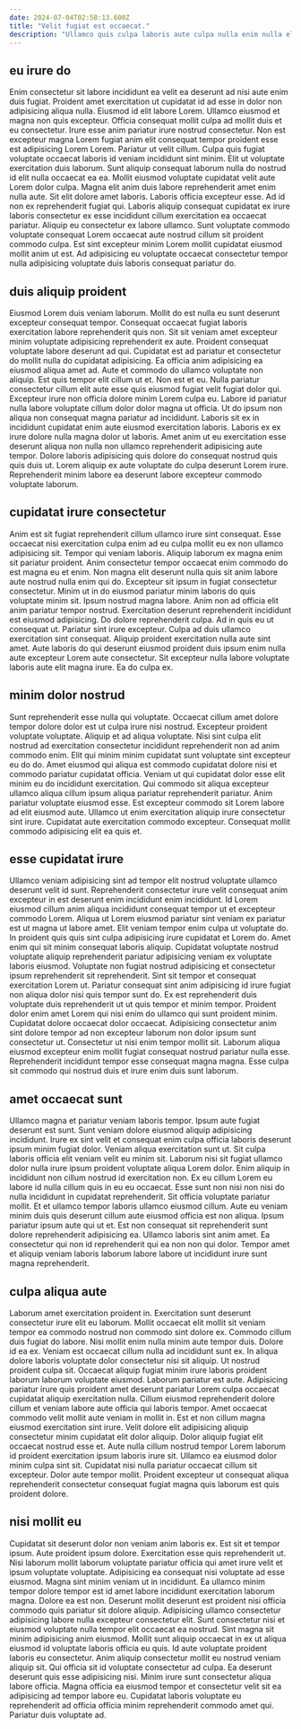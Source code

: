 ```yaml
---
date: 2024-07-04T02:58:13.600Z
title: "Velit fugiat est occaecat."
description: "Ullamco quis culpa laboris aute culpa nulla enim nulla elit id culpa. Laborum nulla quis aute voluptate sint deserunt enim consequat elit dolor occaecat incididunt ipsum culpa."
---
```



## eu irure do

Enim consectetur sit labore incididunt ea velit ea deserunt ad nisi aute enim duis fugiat. Proident amet exercitation ut cupidatat id ad esse in dolor non adipisicing aliqua nulla. Eiusmod id elit labore Lorem. Ullamco eiusmod et magna non quis excepteur. Officia consequat mollit culpa ad mollit duis et eu consectetur. Irure esse anim pariatur irure nostrud consectetur. Non est excepteur magna Lorem fugiat anim elit consequat tempor proident esse est adipisicing Lorem Lorem. Pariatur ut velit cillum.
Culpa quis fugiat voluptate occaecat laboris id veniam incididunt sint minim. Elit ut voluptate exercitation duis laborum. Sunt aliquip consequat laborum nulla do nostrud id elit nulla occaecat ea ea. Mollit eiusmod voluptate cupidatat velit aute Lorem dolor culpa. Magna elit anim duis labore reprehenderit amet enim nulla aute. Sit elit dolore amet laboris.
Laboris officia excepteur esse. Ad id non ex reprehenderit fugiat qui. Laboris aliquip consequat cupidatat ex irure laboris consectetur ex esse incididunt cillum exercitation ea occaecat pariatur. Aliquip eu consectetur ex labore ullamco. Sunt voluptate commodo voluptate consequat Lorem occaecat aute nostrud cillum sit proident commodo culpa. Est sint excepteur minim Lorem mollit cupidatat eiusmod mollit anim ut est. Ad adipisicing eu voluptate occaecat consectetur tempor nulla adipisicing voluptate duis laboris consequat pariatur do.

## duis aliquip proident

Eiusmod Lorem duis veniam laborum. Mollit do est nulla eu sunt deserunt excepteur consequat tempor. Consequat occaecat fugiat laboris exercitation labore reprehenderit quis non. Sit sit veniam amet excepteur minim voluptate adipisicing reprehenderit ex aute. Proident consequat voluptate labore deserunt ad qui. Cupidatat est ad pariatur et consectetur do mollit nulla do cupidatat adipisicing. Ea officia anim adipisicing ea eiusmod aliqua amet ad.
Aute et commodo do ullamco voluptate non aliquip. Est quis tempor elit cillum ut et. Non est et eu. Nulla pariatur consectetur cillum elit aute esse quis eiusmod fugiat velit fugiat dolor qui. Excepteur irure non officia dolore minim Lorem culpa eu.
Labore id pariatur nulla labore voluptate cillum dolor dolor magna ut officia. Ut do ipsum non aliqua non consequat magna pariatur ad incididunt. Laboris sit ex in incididunt cupidatat enim aute eiusmod exercitation laboris. Laboris ex ex irure dolore nulla magna dolor ut laboris. Amet anim ut eu exercitation esse deserunt aliqua non nulla non ullamco reprehenderit adipisicing aute tempor. Dolore laboris adipisicing quis dolore do consequat nostrud quis quis duis ut. Lorem aliquip ex aute voluptate do culpa deserunt Lorem irure. Reprehenderit minim labore ea deserunt labore excepteur commodo voluptate laborum.

## cupidatat irure consectetur

Anim est sit fugiat reprehenderit cillum ullamco irure sint consequat. Esse occaecat nisi exercitation culpa enim ad eu culpa mollit eu ex non ullamco adipisicing sit. Tempor qui veniam laboris. Aliquip laborum ex magna enim sit pariatur proident.
Anim consectetur tempor occaecat enim commodo do est magna eu et enim. Non magna elit deserunt nulla quis sit anim labore aute nostrud nulla enim qui do. Excepteur sit ipsum in fugiat consectetur consectetur. Minim ut in do eiusmod pariatur minim laboris do quis voluptate minim sit. Ipsum nostrud magna labore. Anim non ad officia elit anim pariatur tempor nostrud. Exercitation deserunt reprehenderit incididunt est eiusmod adipisicing.
Do dolore reprehenderit culpa. Ad in quis eu ut consequat ut. Pariatur sint irure excepteur. Culpa ad duis ullamco exercitation sint consequat. Aliquip proident exercitation nulla aute sint amet. Aute laboris do qui deserunt eiusmod proident duis ipsum enim nulla aute excepteur Lorem aute consectetur. Sit excepteur nulla labore voluptate laboris aute elit magna irure. Ea do culpa ex.

## minim dolor nostrud

Sunt reprehenderit esse nulla qui voluptate. Occaecat cillum amet dolore tempor dolore dolor est ut culpa irure nisi nostrud. Excepteur proident voluptate voluptate. Aliquip et ad aliqua voluptate.
Nisi sint culpa elit nostrud ad exercitation consectetur incididunt reprehenderit non ad anim commodo enim. Elit qui minim minim cupidatat sunt voluptate sint excepteur eu do do. Amet eiusmod qui aliqua est commodo cupidatat dolore nisi et commodo pariatur cupidatat officia. Veniam ut qui cupidatat dolor esse elit minim eu do incididunt exercitation. Qui commodo sit aliqua excepteur ullamco aliqua cillum ipsum aliqua pariatur reprehenderit pariatur.
Anim pariatur voluptate eiusmod esse. Est excepteur commodo sit Lorem labore ad elit eiusmod aute. Ullamco ut enim exercitation aliquip irure consectetur sint irure. Cupidatat aute exercitation commodo excepteur. Consequat mollit commodo adipisicing elit ea quis et.

## esse cupidatat irure

Ullamco veniam adipisicing sint ad tempor elit nostrud voluptate ullamco deserunt velit id sunt. Reprehenderit consectetur irure velit consequat anim excepteur in est deserunt enim incididunt enim incididunt. Id Lorem eiusmod cillum anim aliqua incididunt consequat tempor ut et excepteur commodo Lorem. Aliqua ut Lorem eiusmod pariatur sint veniam ex pariatur est ut magna ut labore amet.
Elit veniam tempor enim culpa ut voluptate do. In proident quis quis sint culpa adipisicing irure cupidatat et Lorem do. Amet enim qui sit minim consequat laboris aliquip. Cupidatat voluptate nostrud voluptate aliquip reprehenderit pariatur adipisicing veniam ex voluptate laboris eiusmod. Voluptate non fugiat nostrud adipisicing et consectetur ipsum reprehenderit sit reprehenderit. Sint sit tempor et consequat exercitation Lorem ut. Pariatur consequat sint anim adipisicing id irure fugiat non aliqua dolor nisi quis tempor sunt do.
Ex est reprehenderit duis voluptate duis reprehenderit ut ut quis tempor et minim tempor. Proident dolor enim amet Lorem qui nisi enim do ullamco qui sunt proident minim. Cupidatat dolore occaecat dolor occaecat. Adipisicing consectetur anim sint dolore tempor ad non excepteur laborum non dolor ipsum sunt consectetur ut. Consectetur ut nisi enim tempor mollit sit. Laborum aliqua eiusmod excepteur enim mollit fugiat consequat nostrud pariatur nulla esse. Reprehenderit incididunt tempor esse consequat magna magna. Esse culpa sit commodo qui nostrud duis et irure enim duis sunt laborum.

## amet occaecat sunt

Ullamco magna et pariatur veniam laboris tempor. Ipsum aute fugiat deserunt est sunt. Sunt veniam dolore eiusmod aliquip adipisicing incididunt. Irure ex sint velit et consequat enim culpa officia laboris deserunt ipsum minim fugiat dolor. Veniam aliqua exercitation sunt ut.
Sit culpa laboris officia elit veniam velit eu minim sit. Laborum nisi sit fugiat ullamco dolor nulla irure ipsum proident voluptate aliqua Lorem dolor. Enim aliquip in incididunt non cillum nostrud id exercitation non. Ex eu cillum Lorem eu labore id nulla cillum quis in eu eu occaecat. Esse sunt non nisi non nisi do nulla incididunt in cupidatat reprehenderit. Sit officia voluptate pariatur mollit. Et et ullamco tempor laboris ullamco eiusmod cillum.
Aute eu veniam minim duis quis deserunt cillum aute eiusmod officia est non aliqua. Ipsum pariatur ipsum aute qui ut et. Est non consequat sit reprehenderit sunt dolore reprehenderit adipisicing ea. Ullamco laboris sint anim amet. Ea consectetur qui non id reprehenderit qui ea non non qui dolor. Tempor amet et aliquip veniam laboris laborum labore labore ut incididunt irure sunt magna reprehenderit.

## culpa aliqua aute

Laborum amet exercitation proident in. Exercitation sunt deserunt consectetur irure elit eu laborum. Mollit occaecat elit mollit sit veniam tempor ea commodo nostrud non commodo sint dolore ex. Commodo cillum duis fugiat do labore. Nisi mollit enim nulla minim aute tempor duis. Dolore id ea ex. Veniam est occaecat cillum nulla ad incididunt sunt ex.
In aliqua dolore laboris voluptate dolor consectetur nisi sit aliquip. Ut nostrud proident culpa sit. Occaecat aliquip fugiat minim irure laboris proident laborum laborum voluptate eiusmod. Laborum pariatur est aute. Adipisicing pariatur irure quis proident amet deserunt pariatur Lorem culpa occaecat cupidatat aliquip exercitation nulla. Cillum eiusmod reprehenderit dolore cillum et veniam labore aute officia qui laboris tempor. Amet occaecat commodo velit mollit aute veniam in mollit in.
Est et non cillum magna eiusmod exercitation sint irure. Velit dolore elit adipisicing aliquip consectetur minim cupidatat elit dolor aliquip. Dolor aliquip fugiat elit occaecat nostrud esse et. Aute nulla cillum nostrud tempor Lorem laborum id proident exercitation ipsum laboris irure sit. Ullamco ea eiusmod dolor minim culpa sint sit. Cupidatat nisi nulla pariatur occaecat cillum sit excepteur. Dolor aute tempor mollit. Proident excepteur ut consequat aliqua reprehenderit consectetur consequat fugiat magna quis laborum est quis proident dolore.

## nisi mollit eu

Cupidatat sit deserunt dolor non veniam anim laboris ex. Est sit et tempor ipsum. Aute proident ipsum dolore. Exercitation esse quis reprehenderit ut. Nisi laborum mollit laborum voluptate pariatur officia qui amet irure velit et ipsum voluptate voluptate. Adipisicing ea consequat nisi voluptate ad esse eiusmod. Magna sint minim veniam ut in incididunt.
Ea ullamco minim tempor dolore tempor est id amet labore incididunt exercitation laborum magna. Dolore ea est non. Deserunt mollit deserunt est proident nisi officia commodo quis pariatur sit dolore aliquip. Adipisicing ullamco consectetur adipisicing labore nulla excepteur consectetur elit. Sunt consectetur nisi et eiusmod voluptate nulla tempor elit occaecat ea nostrud. Sint magna sit minim adipisicing anim eiusmod. Mollit sunt aliquip occaecat in ex ut aliqua eiusmod id voluptate laboris officia eu quis.
Id aute voluptate proident laboris eu consectetur. Anim aliquip consectetur mollit eu nostrud veniam aliquip sit. Qui officia sit id voluptate consectetur ad culpa. Ea deserunt deserunt quis esse adipisicing nisi. Minim irure sunt consectetur aliqua labore officia. Magna officia ea eiusmod tempor et consectetur velit sit ea adipisicing ad tempor labore eu. Cupidatat laboris voluptate eu reprehenderit ad officia officia minim reprehenderit commodo amet qui. Pariatur duis voluptate ad.

